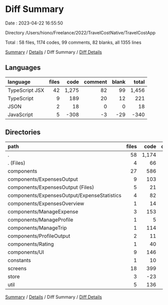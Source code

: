 # Diff Summary

Date : 2023-04-22 16:55:50

Directory /Users/hiono/Freelance/2022/TravelCostNative/TravelCostApp

Total : 58 files,  1174 codes, 99 comments, 82 blanks, all 1355 lines

[Summary](results.md) / [Details](details.md) / Diff Summary / [Diff Details](diff-details.md)

## Languages
| language | files | code | comment | blank | total |
| :--- | ---: | ---: | ---: | ---: | ---: |
| TypeScript JSX | 42 | 1,275 | 82 | 99 | 1,456 |
| TypeScript | 9 | 189 | 20 | 12 | 221 |
| JSON | 2 | 18 | 0 | 0 | 18 |
| JavaScript | 5 | -308 | -3 | -29 | -340 |

## Directories
| path | files | code | comment | blank | total |
| :--- | ---: | ---: | ---: | ---: | ---: |
| . | 58 | 1,174 | 99 | 82 | 1,355 |
| . (Files) | 4 | 66 | 6 | 3 | 75 |
| components | 27 | 586 | 14 | 36 | 636 |
| components/ExpensesOutput | 9 | 103 | -1 | 4 | 106 |
| components/ExpensesOutput (Files) | 5 | 21 | 6 | 3 | 30 |
| components/ExpensesOutput/ExpenseStatistics | 4 | 82 | -7 | 1 | 76 |
| components/ExpensesOverview | 1 | 14 | 8 | 1 | 23 |
| components/ManageExpense | 3 | 153 | 0 | 4 | 157 |
| components/ManageProfile | 1 | 5 | -3 | 1 | 3 |
| components/ManageTrip | 1 | 114 | 2 | 7 | 123 |
| components/ProfileOutput | 2 | 11 | 0 | -1 | 10 |
| components/Rating | 1 | 40 | 4 | 4 | 48 |
| components/UI | 9 | 146 | 4 | 16 | 166 |
| constants | 1 | 10 | 0 | 0 | 10 |
| screens | 18 | 399 | 13 | 25 | 437 |
| store | 3 | -23 | 55 | 9 | 41 |
| util | 5 | 136 | 11 | 9 | 156 |

[Summary](results.md) / [Details](details.md) / Diff Summary / [Diff Details](diff-details.md)